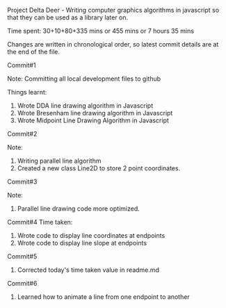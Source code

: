 Project Delta Deer - Writing computer graphics algorithms in javascript so that they can be used as a library later on.

Time spent: 30+10+80+335 mins
or 455 mins
or 7 hours 35 mins

Changes are written in chronological order, so latest commit details are at the end of the file.


Commit#1 

Note: Committing all local development files to github

Things learnt:
1. Wrote DDA line drawing algorithm in Javascript
2. Wrote Bresenham line drawing algorithm in Javascript
3. Wrote Midpoint Line Drawing Algorithm in Javascript

Commit#2 

Note:

1. Writing parallel line algorithm
2. Created a new class Line2D to store 2 point coordinates.


Commit#3

Note:
1. Parallel line drawing code more optimized.

Commit#4
Time taken:

1. Wrote code to display line coordinates at endpoints 
2. Wrote code to display line slope at endpoints

Commit#5

1. Corrected today's time taken value in readme.md


Commit#6 


1. Learned how to animate a line from one endpoint to another

